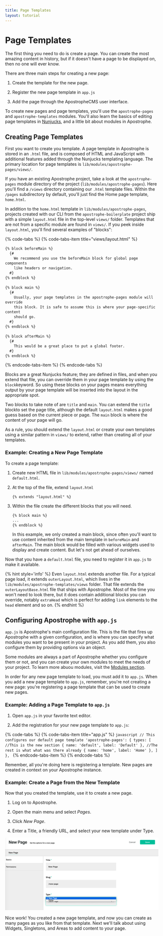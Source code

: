 ```yaml
---
title: Page Templates
layout: tutorial
---
```


# Page Templates

The first thing you need to do is create a page. You can create the most amazing content in history, but if it doesn't have a page to be displayed on, then no one will ever know.

There are three main steps for creating a new page:

1. Create the template for the new page.

2. Register the new page template in `app.js`

3. Add the page through the ApostropheCMS user interface.

To create new pages and page templates, you'll use the `apostrophe-pages` and `apostrophe-templates` modules. You'll also learn the basics of editing page templates in [Nunjucks](https://mozilla.github.io/nunjucks/), and a little bit about modules in Apostrophe.

## Creating Page Templates

First you want to create you template. A page template in Apostrophe is stored in an `.html` file, and is composed of HTML and JavaScript with additional features added through the Nunjucks templating language. The primary location for page templates is `lib/modules/apostrophe-pages/views/`.

If you have an existing Apostrophe project, take a look at the `apostrophe-pages` module directory of the project \(`lib/modules/apostrophe-pages`\). Here you'll find a `/views` directory containing our `.html` template files. Within the `/pages` subdirectory by default, you'll just find the Home page template, `home.html`.

In addition to the `home.html` template in `lib/modules/apostrophe-pages`, projects created with our CLI from the `apostrophe-boilerplate` project ship with a simple `layout.html` file in the top-level `views/` folder. Templates  that are not from a specific module are found in `views/`. If you peek inside `layout.html`, you'll find several examples of "blocks":

{% code-tabs %}
{% code-tabs-item title="views/layout.html" %}
```markup
{% block beforeMain %}
  {#
    We recommend you use the beforeMain block for global page components
    like headers or navigation.
  #}
{% endblock %}

{% block main %}
  {#
    Usually, your page templates in the apostrophe-pages module will override
    this block. It is safe to assume this is where your page-specific content
    should go.
  #}
{% endblock %}

{% block afterMain %}
  {#
    This would be a great place to put a global footer.
  #}
{% endblock %}
```
{% endcode-tabs-item %}
{% endcode-tabs %}

Blocks are a great Nunjucks feature; they are defined in files, and when you extend that file, you can override them in your page template by using the `block`keyword. So using these blocks on your pages means everything output by your page template will be inserted into the layout in the appropriate spot.

Two blocks to take note of are `title` and `main`. You can extend the `title` blockto set the page title, although the default `layout.html` makes a good guess based on the current piece or page. The `main` block is where the content of your page will go.

As a rule, you should extend the `layout.html` or create your own templates using a similar pattern in `views/` to extend, rather than creating all of your templates.

### Example: Creating a New Page Template 

To create a page template:

1. Create new HTML file in `lib/modules/apostrophe-pages/views/` named `default.html`.

2. At the top of the file, extend `layout.html`
    ```markup
    {% extends "layout.html" %}
    ```
3. Within the file create the different blocks that you will need.

    ```markup
    {% block main %}
    ...
    {% endblock %}
    ```

    In this example, we only created a main block, since often you'll want to use content inherited from the main template in `beforeMain` and `afterMain`. The main block would be filled with various widgets used to display and create content. But let's not get ahead of ourselves.

Now that you have a `default.html` file, you need to register it in `app.js` to make it available.

{% hint style='info' %}
Even `layout.html` extends another file. For a typical page load, it extends `outerLayout.html`, which lives in the `lib/modules/apostrophe-templates/views` folder. That file extends the `outerLayoutBase.html` file that ships with Apostrophe. Most of the time you won't need to look there, but it does contain additional blocks you can override, notably `extraHead` which is perfect for adding `link` elements to the `head` element and so on.
{% endhint %}

## Configuring Apostrophe with `app.js` 

`app.js` is Apostrophe's main configuration file. This is the file that fires up Apostrophe with a given configuration, and is where you can specify what modules you want to be present in your project. As you add them, you also configure them by providing options via an object.

Some modules are always a part of Apostrophe whether you configure them or not, and you can create your own modules to meet the needs of your project. To learn more abuou modules, visit the [Modules section](/tutorials/core-concepts/modules/README.md).

In order for any new page template to load, you must add it to `app.js`. When you add a new page template to `app.js`, remember, you're not creating a new page: you're registering a page template that can be used to create new pages.

 
### Example: Adding a Page Template to `app.js`

1. Open `app.js` in your favorite text editor.

2. Add the registration for your new page template to `app.js`:

{% code-tabs %}
{% code-tabs-item title="app.js" %}
    ```javascript
        // This configures our default page template
        'apostrophe-pages': {
          types: [
            //This is the new section
            {
              name: 'default',
              label: 'Default'
            },
            //The rest is what what was there already
            {
              name: 'home',
              label: 'Home'
            },
          ]
        },
    ```
{% endcode-tabs-item %}
{% endcode-tabs %}

Remember, all you're doing here is registering a template. New pages are created in context on your Apostrophe instance.

### Example: Create a Page from the New Template

Now that you created the template, use it to create a new page.

1. Log on to Apostrophe.

2. Open the main menu and select *Pages*.

3. Click *New Page*.

4. Enter a Title, a friendly URL, and select your new template under Type.

![Creating a new page](/.gitbook/assets/create_new_page2.png)


Nice work! You created a new page template, and now you can create as many pages as you like from that template. Next we'll talk about using Widgets, Singletons, and Areas to add content to your page.

